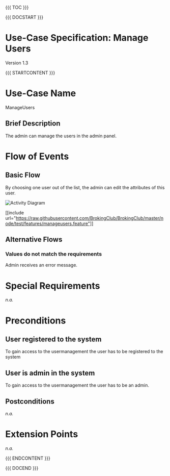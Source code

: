 {{{ TOC }}}


{{{ DOCSTART }}}

# Use-Case Specification: Manage Users

Version 1.3

{{{ STARTCONTENT }}}

# Use-Case Name 
ManageUsers
## 	Brief Description
The admin can manage the users in the admin panel.

# Flow of Events
## 	Basic Flow

By choosing one user out of the list, the admin can edit the attributes of this user.

![Activity Diagram](http://broking.club/img/doc/ad/ad_ManageUsers.png)

[[include url="https://raw.githubusercontent.com/BrokingClub/BrokingClub/master/node/test/features/manageusers.feature"]]


## 	Alternative Flows
### Values do not match the requirements
Admin receives an error message.

# Special Requirements
*n.a.*

# Preconditions
## User registered to the system
To gain access to the usermanagement the user has to be registered to the system 

## User is admin in the system
To gain access to the usermanagement the user has to be an admin.

## Postconditions
*n.a.*

# Extension Points
*n.a.*

{{{ ENDCONTENT }}}

{{{ DOCEND }}}




